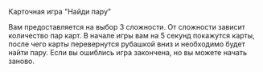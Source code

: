 Карточная игра "Найди пару" 

Вам предоставляется на выбор 3 сложности. От сложности зависит количество пар карт. 
В начале игры вам на 5 секунд покажутся карты, после чего карты перевернутся рубашкой вниз и необходимо будет найти пару. 
Если вы ошиблись игра закончена, но вы можете начать заново.
